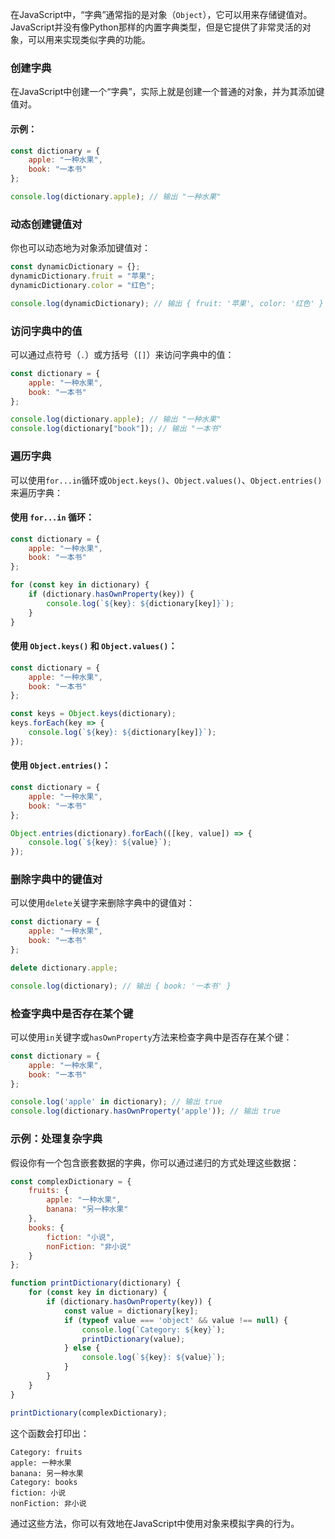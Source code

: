 在JavaScript中，“字典”通常指的是对象（`Object`），它可以用来存储键值对。JavaScript并没有像Python那样的内置字典类型，但是它提供了非常灵活的对象，可以用来实现类似字典的功能。

### 创建字典

在JavaScript中创建一个“字典”，实际上就是创建一个普通的对象，并为其添加键值对。

#### 示例：

```javascript
const dictionary = {
    apple: "一种水果",
    book: "一本书"
};

console.log(dictionary.apple); // 输出 "一种水果"
```

### 动态创建键值对

你也可以动态地为对象添加键值对：

```javascript
const dynamicDictionary = {};
dynamicDictionary.fruit = "苹果";
dynamicDictionary.color = "红色";

console.log(dynamicDictionary); // 输出 { fruit: '苹果', color: '红色' }
```

### 访问字典中的值

可以通过点符号（`.`）或方括号（`[]`）来访问字典中的值：

```javascript
const dictionary = {
    apple: "一种水果",
    book: "一本书"
};

console.log(dictionary.apple); // 输出 "一种水果"
console.log(dictionary["book"]); // 输出 "一本书"
```

### 遍历字典

可以使用`for...in`循环或`Object.keys()`、`Object.values()`、`Object.entries()`来遍历字典：

#### 使用 `for...in` 循环：

```javascript
const dictionary = {
    apple: "一种水果",
    book: "一本书"
};

for (const key in dictionary) {
    if (dictionary.hasOwnProperty(key)) {
        console.log(`${key}: ${dictionary[key]}`);
    }
}
```

#### 使用 `Object.keys()` 和 `Object.values()`：

```javascript
const dictionary = {
    apple: "一种水果",
    book: "一本书"
};

const keys = Object.keys(dictionary);
keys.forEach(key => {
    console.log(`${key}: ${dictionary[key]}`);
});
```

#### 使用 `Object.entries()`：

```javascript
const dictionary = {
    apple: "一种水果",
    book: "一本书"
};

Object.entries(dictionary).forEach(([key, value]) => {
    console.log(`${key}: ${value}`);
});
```

### 删除字典中的键值对

可以使用`delete`关键字来删除字典中的键值对：

```javascript
const dictionary = {
    apple: "一种水果",
    book: "一本书"
};

delete dictionary.apple;

console.log(dictionary); // 输出 { book: '一本书' }
```

### 检查字典中是否存在某个键

可以使用`in`关键字或`hasOwnProperty`方法来检查字典中是否存在某个键：

```javascript
const dictionary = {
    apple: "一种水果",
    book: "一本书"
};

console.log('apple' in dictionary); // 输出 true
console.log(dictionary.hasOwnProperty('apple')); // 输出 true
```

### 示例：处理复杂字典

假设你有一个包含嵌套数据的字典，你可以通过递归的方式处理这些数据：

```javascript
const complexDictionary = {
    fruits: {
        apple: "一种水果",
        banana: "另一种水果"
    },
    books: {
        fiction: "小说",
        nonFiction: "非小说"
    }
};

function printDictionary(dictionary) {
    for (const key in dictionary) {
        if (dictionary.hasOwnProperty(key)) {
            const value = dictionary[key];
            if (typeof value === 'object' && value !== null) {
                console.log(`Category: ${key}`);
                printDictionary(value);
            } else {
                console.log(`${key}: ${value}`);
            }
        }
    }
}

printDictionary(complexDictionary);
```

这个函数会打印出：

```
Category: fruits
apple: 一种水果
banana: 另一种水果
Category: books
fiction: 小说
nonFiction: 非小说
```

通过这些方法，你可以有效地在JavaScript中使用对象来模拟字典的行为。